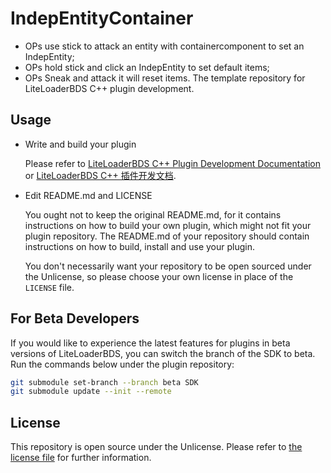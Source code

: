 # IndepEntityContainer

- OPs use stick to attack an entity with containercomponent to set an IndepEntity;
- OPs hold stick and click an IndepEntity to set default items;
- OPs Sneak and attack it will reset items.
The template repository for LiteLoaderBDS C++ plugin development.

## Usage

* Write and build your plugin

  Please refer to [LiteLoaderBDS C++ Plugin Development Documentation](https://cpp.docs.litebds.com/en/) or [LiteLoaderBDS C++ 插件开发文档](https://cpp.docs.litebds.com/zh-Hans/).

* Edit README.md and LICENSE

  You ought not to keep the original README.md, for it contains instructions on how to build your own plugin, which might not fit your plugin repository. The README.md of your repository should contain instructions on how to build, install and use your plugin.

  You don't necessarily want your repository to be open sourced under the Unlicense, so please choose your own license in place of the `LICENSE` file.

## For Beta Developers

If you would like to experience the latest features for plugins in beta versions of LiteLoaderBDS, you can switch the branch of the SDK to beta. Run the commands below under the plugin repository:

```sh
git submodule set-branch --branch beta SDK
git submodule update --init --remote
```

## License

This repository is open source under the Unlicense.
Please refer to [the license file](LICENSE) for further information.
